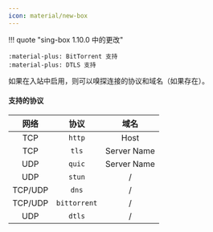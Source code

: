 ```yaml
---
icon: material/new-box
---
```


!!! quote "sing-box 1.10.0 中的更改"

    :material-plus: BitTorrent 支持
    :material-plus: DTLS 支持

如果在入站中启用，则可以嗅探连接的协议和域名（如果存在）。

#### 支持的协议

|   网络    |      协议      |     域名      |
|:-------:|:------------:|:-----------:|
|   TCP   |    `http`    |    Host     |
|   TCP   |    `tls`     | Server Name |
|   UDP   |    `quic`    | Server Name |
|   UDP   |    `stun`    |      /      |
| TCP/UDP |    `dns`     |      /      |
| TCP/UDP | `bittorrent` |      /      |
|   UDP   |    `dtls`    |      /      |
